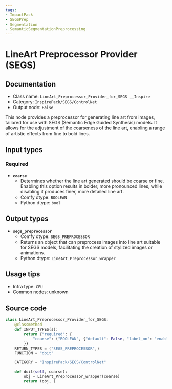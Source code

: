 ```yaml
---
tags:
- ImpactPack
- SEGSPrep
- Segmentation
- SemanticSegmentationPreprocessing
---
```


# LineArt Preprocessor Provider (SEGS)
## Documentation
- Class name: `LineArt_Preprocessor_Provider_for_SEGS __Inspire`
- Category: `InspirePack/SEGS/ControlNet`
- Output node: `False`

This node provides a preprocessor for generating line art from images, tailored for use with SEGS (Semantic Edge Guided Synthesis) models. It allows for the adjustment of the coarseness of the line art, enabling a range of artistic effects from fine to bold lines.
## Input types
### Required
- **`coarse`**
    - Determines whether the line art generated should be coarse or fine. Enabling this option results in bolder, more pronounced lines, while disabling it produces finer, more detailed line art.
    - Comfy dtype: `BOOLEAN`
    - Python dtype: `bool`
## Output types
- **`segs_preprocessor`**
    - Comfy dtype: `SEGS_PREPROCESSOR`
    - Returns an object that can preprocess images into line art suitable for SEGS models, facilitating the creation of stylized images or animations.
    - Python dtype: `LineArt_Preprocessor_wrapper`
## Usage tips
- Infra type: `CPU`
- Common nodes: unknown


## Source code
```python
class LineArt_Preprocessor_Provider_for_SEGS:
    @classmethod
    def INPUT_TYPES(s):
        return {"required": {
            "coarse": ("BOOLEAN", {"default": False, "label_on": "enable", "label_off": "disable"}),
        }}
    RETURN_TYPES = ("SEGS_PREPROCESSOR",)
    FUNCTION = "doit"

    CATEGORY = "InspirePack/SEGS/ControlNet"

    def doit(self, coarse):
        obj = LineArt_Preprocessor_wrapper(coarse)
        return (obj, )

```
